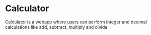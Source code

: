 # Calculator
Calculator is a webapp where users can perform integer and decimal calculations like add, subtract, multiply and divide
